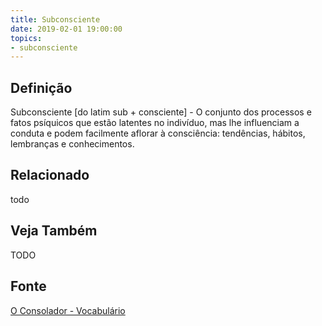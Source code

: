 ```yaml
---
title: Subconsciente
date: 2019-02-01 19:00:00
topics:
- subconsciente
---
```


## Definição
Subconsciente [do latim sub + consciente] - O conjunto dos processos e fatos
psíquicos que estão latentes no indivíduo, mas lhe influenciam a conduta e
podem facilmente aflorar à consciência: tendências, hábitos, lembranças e
conhecimentos.

## Relacionado
todo

## Veja Também
TODO

## Fonte
[O Consolador - Vocabulário](http://www.oconsolador.com.br/linkfixo/vocabulario/principal.html)
